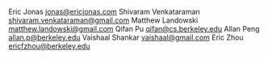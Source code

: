 Eric Jonas <jonas@ericjonas.com>
Shivaram Venkataraman <shivaram.venkataraman@gmail.com>
Matthew Landowski <matthew.landowski@gmail.com>
Qifan Pu <qifan@cs.berkeley.edu> 
Allan Peng <allan.p@berkeley.edu> 
Vaishaal Shankar <vaishaal@gmail.com>
Eric Zhou <ericfzhou@berkeley.edu>
